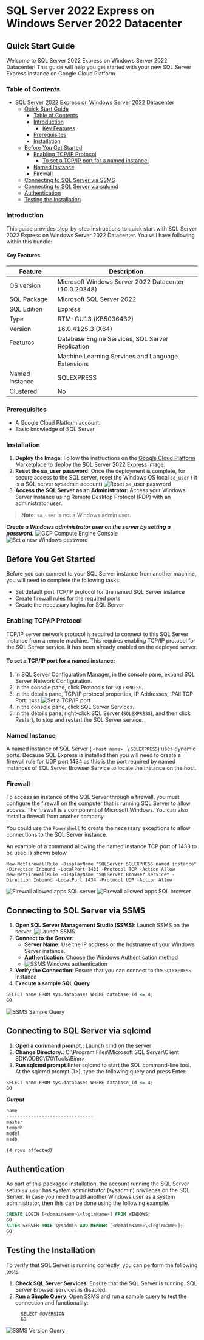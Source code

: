 # SQL Server 2022 Express on Windows Server 2022 Datacenter

## Quick Start Guide

Welcome to SQL Server 2022 Express on Windows Server 2022 Datacenter! This guide will help you get started with your new SQL Server Express instance on Google Cloud Platform

### Table of Contents

- [SQL Server 2022 Express on Windows Server 2022 Datacenter](#sql-server-2022-express-on-windows-server-2022-datacenter)
  - [Quick Start Guide](#quick-start-guide)
    - [Table of Contents](#table-of-contents)
    - [Introduction](#introduction)
      - [Key Features](#key-features)
    - [Prerequisites](#prerequisites)
    - [Installation](#installation)
  - [Before You Get Started](#before-you-get-started)
    - [Enabling TCP/IP Protocol](#enabling-tcpip-protocol)
      - [To set a TCP/IP port for a named instance:](#to-set-a-tcpip-port-for-a-named-instance)
    - [Named Instance](#named-instance)
    - [Firewall](#firewall)
  - [Connecting to SQL Server via SSMS](#connecting-to-sql-server-via-ssms)
  - [Connecting to SQL Server via sqlcmd](#connecting-to-sql-server-via-sqlcmd)
  - [Authentication](#authentication)
  - [Testing the Installation](#testing-the-installation)

### Introduction

This guide provides step-by-step instructions to quick start with SQL Server 2022 Express on Windows Server 2022 Datacenter.
You will have following within this bundle:
#### Key Features
| Feature                      | Description                                          |
|------------------------------|------------------------------------------------------|
| OS version                   | Microsoft Windows Server 2022 Datacenter (10.0.20348)|
| SQL Package                  | Microsoft SQL Server 2022                            |
| SQL Edition                  | Express                                              |
| Type                         | RTM-CU13 (KB5036432)                                 |
| Version                      | 16.0.4125.3 (X64)                                    |
| Features                     | Database Engine Services, SQL Server Replication     |
|                              | Machine Learning Services and Language Extensions    |
| Named Instance               | SQLEXPRESS                                           |
| Clustered                    | No                                                   | 


### Prerequisites

- A Google Cloud Platform account.
- Basic knowledge of SQL Server

### Installation

1. **Deploy the Image**: Follow the instructions on the [Google Cloud Platform Marketplace](https://console.cloud.google.com/marketplace/product/gclouds-public/sql-server-2022-express-on-windows-server-2022-datacenter?project=gclouds-public) to deploy the SQL Server 2022 Express image.
2. **Reset the sa_user password**: Once the deployment is complete, for secure access to the SQL server, reset the Windows OS local `sa_user` ( it is a SQL server sysadmin account)
![Reset sa_user password](embedded_images/reset_sa_user_password.png)
3. **Access the SQL Server as an Administrator**: Access your Windows Server instance using Remote Desktop Protocol (RDP) with an administrator user.
 > **Note**: `sa_user` is not a Windows admin user. 
 
 ***Create a Windows administrator user on the server by setting a password.***
![GCP Compute Engine Console](embedded_images/GCP_Console_reset_password.png)
![Set a new Windows password](embedded_images/Set_new_Windows_password.png)

## Before You Get Started
Before you can connect to your SQL Server instance from another machine, you will need to complete the following tasks:
- Set default port TCP/IP protocol for the named SQL Server instance
- Create firewall rules for the required ports
- Create the necessary logins for SQL Server

### Enabling TCP/IP Protocol
TCP/IP server network protocol is required to connect to this SQL Server instance from a remote machine. This requires enabling TCP/IP protocol for the SQL Server service. It has been already enabled on the deployed server.

#### To set a TCP/IP port for a named instance:

1. In SQL Server Configuration Manager, in the console pane, expand SQL Server Network Configuration.
2. In the console pane, click Protocols for `SQLEXPRESS`.
3. In the details pane, TCP/IP protocol properties, IP Addresses, IPAll TCP Port: `1433`
![Set a TCP/IP port](embedded_images/TCPport-1433.png)
1. In the console pane, click SQL Server Services.
2. In the details pane, right-click SQL Server (`SQLEXPRESS`), and then click Restart, to stop and restart the SQL Server service.

### Named Instance
A named instance of SQL Server ( `<host name> ` \ `SQLEXPRESS`) uses dynamic ports.
Because SQL Express is installed then you will need to create a firewall rule for UDP port 1434 as this is the port required by named instances of SQL Server Browser Service to locate the instance on the host.

### Firewall
To access an instance of the SQL Server through a firewall, you must configure the firewall on the computer that is running SQL Server to allow access. The firewall is a component of Microsoft Windows. You can also install a firewall from another company.

You could use the `Powershell` to create the necessary exceptions to allow connections to the SQL Server instance.

An example of a command allowing the named instance TCP port of 1433 to be used is shown below.

```powersehll
New-NetFirewallRule -DisplayName "SQLServer SQLEXPRESS named instance" -Direction Inbound -LocalPort 1433 -Protocol TCP -Action Allow
New-NetFirewallRule -DisplayName "SQLServer Browser service" -Direction Inbound -LocalPort 1434 -Protocol UDP -Action Allow
```
![Firewall allowed apps SQL server](embedded_images/Firewall_allowed_apps.png)
![Firewall allowed apps SQL browser](embedded_images/Firewall_allowed_apps_sql_browser.png)
## Connecting to SQL Server via SSMS

1. **Open SQL Server Management Studio (SSMS)**: Launch SSMS on the server.
![Launch SSMS](embedded_images/SSMS.png)
1. **Connect to the Server**:
   - **Server Name**: Use the IP address or the hostname of your Windows Server instance.
   - **Authentication**: Choose the Windows Authentication method
   - ![SSMS Windows authentication](embedded_images/SSMS_auth_sa_user.png)
2. **Verify the Connection**: Ensure that you can connect to the `SQLEXPRESS` instance
3. **Execute a sample SQL Query**
```cmd
SELECT name FROM sys.databases WHERE database_id <= 4;
GO
```
![SSMS Sample Query](embedded_images/SSMS_Query.png)

## Connecting to SQL Server via sqlcmd

1. **Open a command prompt.**: Launch cmd on the server 
2. **Change Directory.**: C:\Program Files\Microsoft SQL Server\Client SDK\ODBC\170\Tools\Binn>
3. **Run sqlcmd prompt**:Enter sqlcmd to start the SQL command-line tool. 
    At the sqlcmd prompt (1>), type the following query and press Enter:
```cmd
SELECT name FROM sys.databases WHERE database_id <= 4;
GO
```
***Output***
```cmd
name                                                                                                                    
--------------------------------
master                                                                                                                  
tempdb                                                                                                                  
model                                                                                                                   
msdb                                                                                                                    

(4 rows affected)
```
## Authentication
As part of this packaged installation, the account running the SQL Server setup `sa_user` has system administrator (sysadmin) privileges on the SQL Server. In case you need to add another Windows user as a system administrator, then this can be done using the following example.

```sql
CREATE LOGIN [<domainName>\<loginName>] FROM WINDOWS;
GO
ALTER SERVER ROLE sysadmin ADD MEMBER [<domainName>\<loginName>];
GO
```
## Testing the Installation

To verify that SQL Server is running correctly, you can perform the following tests:

1. **Check SQL Server Services**: Ensure that the SQL Server is running. SQL Server Browser services is disabled.
2. **Run a Simple Query**: Open SSMS and run a sample query to test the connection and functionality:
   ```sqlcmd
     SELECT @@VERSION
     GO
   ```
![SSMS Version Query](embedded_images/SSMS_Query_version.png)
